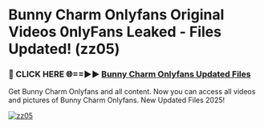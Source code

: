 # Bunny Charm Onlyfans Original Videos 0nlyFans Leaked - Files Updated! (zz05)

<h3>🔴 CLICK HERE 🌐==►► <a href="https://tinyurl.com/ms9xzufz" rel="nofollow">Bunny Charm Onlyfans Updated Files</a></h3>

Get Bunny Charm Onlyfans and all content. Now you can access all videos and pictures of Bunny Charm Onlyfans. New Updated Files 2025!

[![zz05](https://i.imgur.com/PQ7UWWw.gif)](https://tinyurl.com/ms9xzufz)
